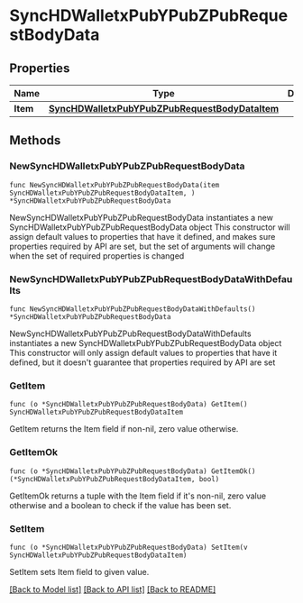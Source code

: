 # SyncHDWalletxPubYPubZPubRequestBodyData

## Properties

Name | Type | Description | Notes
------------ | ------------- | ------------- | -------------
**Item** | [**SyncHDWalletxPubYPubZPubRequestBodyDataItem**](SyncHDWalletxPubYPubZPubRequestBodyDataItem.md) |  | 

## Methods

### NewSyncHDWalletxPubYPubZPubRequestBodyData

`func NewSyncHDWalletxPubYPubZPubRequestBodyData(item SyncHDWalletxPubYPubZPubRequestBodyDataItem, ) *SyncHDWalletxPubYPubZPubRequestBodyData`

NewSyncHDWalletxPubYPubZPubRequestBodyData instantiates a new SyncHDWalletxPubYPubZPubRequestBodyData object
This constructor will assign default values to properties that have it defined,
and makes sure properties required by API are set, but the set of arguments
will change when the set of required properties is changed

### NewSyncHDWalletxPubYPubZPubRequestBodyDataWithDefaults

`func NewSyncHDWalletxPubYPubZPubRequestBodyDataWithDefaults() *SyncHDWalletxPubYPubZPubRequestBodyData`

NewSyncHDWalletxPubYPubZPubRequestBodyDataWithDefaults instantiates a new SyncHDWalletxPubYPubZPubRequestBodyData object
This constructor will only assign default values to properties that have it defined,
but it doesn't guarantee that properties required by API are set

### GetItem

`func (o *SyncHDWalletxPubYPubZPubRequestBodyData) GetItem() SyncHDWalletxPubYPubZPubRequestBodyDataItem`

GetItem returns the Item field if non-nil, zero value otherwise.

### GetItemOk

`func (o *SyncHDWalletxPubYPubZPubRequestBodyData) GetItemOk() (*SyncHDWalletxPubYPubZPubRequestBodyDataItem, bool)`

GetItemOk returns a tuple with the Item field if it's non-nil, zero value otherwise
and a boolean to check if the value has been set.

### SetItem

`func (o *SyncHDWalletxPubYPubZPubRequestBodyData) SetItem(v SyncHDWalletxPubYPubZPubRequestBodyDataItem)`

SetItem sets Item field to given value.



[[Back to Model list]](../README.md#documentation-for-models) [[Back to API list]](../README.md#documentation-for-api-endpoints) [[Back to README]](../README.md)


